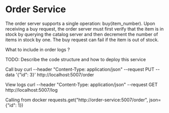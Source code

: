 # Order Service
The order server supports a single operation: buy(item_number). Upon receiving a buy request, the order server must first verify that the item is in stock by querying the catalog server and then decrement the number of items in stock by one. The buy request can fail if the item is out of stock.

What to include in order logs ?

TODO: Describe the code structure and how to deploy this service 

Call buy
curl --header "Content-Type: application/json" --request PUT  --data '{"id": 3}' http://localhost:5007/order

View logs
curl --header "Content-Type: application/json" --request GET   http://localhost:5007/log

Calling from docker
requests.get("http://order-service:5007/order", json={"id": 1})

